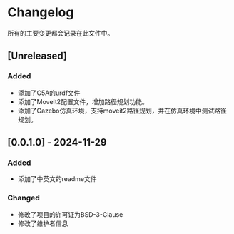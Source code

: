# Changelog

所有的主要变更都会记录在此文件中。

## [Unreleased]

### Added
- 添加了C5A的urdf文件
- 添加了MoveIt2配置文件，增加路径规划功能。
- 添加了Gazebo仿真环境，支持moveit2路径规划，并在仿真环境中测试路径规划。



## [0.0.1.0] - 2024-11-29

### Added
- 添加了中英文的readme文件

### Changed
- 修改了项目的许可证为BSD-3-Clause
- 修改了维护者信息



